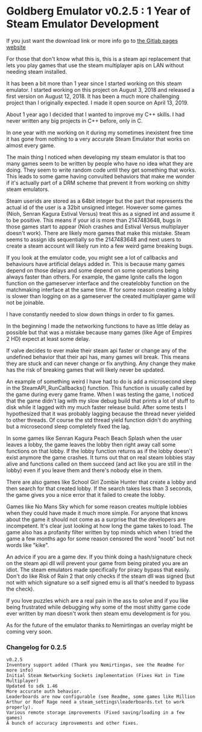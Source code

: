 # Goldberg Emulator v0.2.5 : 1 Year of Steam Emulator Development

If you just want the download link or more info go to [the Gitlab pages website](https://mr_goldberg.gitlab.io/goldberg_emulator/)

For those that don't know what this is, this is a steam api replacement that lets you play games that use the steam multiplayer apis on LAN without needing steam installed.

It has been a bit more than 1 year since I started working on this steam emulator. I started working on this project on August 3, 2018 and released a first version on August 12, 2018. It has been a much more challenging project than I originally expected. I made it open source on April 13, 2019.

About 1 year ago I decided that I wanted to improve my C++ skills. I had never written any big projects in C++ before, only in C.

In one year with me working on it during my sometimes inexistent free time it has gone from nothing to a very accurate Steam Emulator that works on almost every game.

The main thing I noticed when developing my steam emulator is that too many games seem to be written by people who have no idea what they are doing. They seem to write random code until they get something that works. This leads to some game having convulted behaviors that make me wonder if it's actually part of a DRM scheme that prevent it from working on shitty steam emulators.

Steam userids are stored as a 64bit integer but the part that represents the actual id of the user is a 32bit unsigned integer. However some games (Nioh, Senran Kagura Estival Versus) treat this as a signed int and assume it to be positive. This means if your id is more than 2147483648, bugs in those games start to appear (Nioh crashes and Estival Versus multiplayer doesn't work). There are likely more games that make this mistake. Steam seems to assign ids sequentially so the 2147483648 and next users to create a steam account will likely run into a few weird game breaking bugs.

If you look at the emulator code, you might see a lot of callbacks and behaviours have artificial delays added in. This is because many games depend on those delays and some depend on some operations being always faster than others. For example, the game Ignite calls the logon function on the gameserver interface and the createlobby function on the matchmaking interface at the same time. If for some reason creating a lobby is slower than logging on as a gameserver the created multiplayer game will not be joinable.

I have constantly needed to slow down things in order to fix games.

In the beginning I made the networking functions to have as little delay as possible but that was a mistake because many games (like Age of Empires 2 HD) expect at least some delay.

If valve decides to ever make their steam api faster or change any of the undefined behavior that their api has, many games will break. This means they are stuck and can never change or fix anything. Any change they make has the risk of breaking games that will likely never be updated.

An example of something weird I have had to do is add a microsecond sleep in the SteamAPI_RunCallbacks() function. This function is usually called by the game during every game frame. When I was testing the game, I noticed that the game didn't lag with my slow debug build that prints a lot of stuff to disk while it lagged with my much faster release build. After some tests I hypothesized that it was probably lagging because the thread never yielded to other threads. Of course the std thread yield function didn't do anything but a microsecond sleep completely fixed the lag.

In some games like Senran Kagura Peach Beach Splash when the user leaves a lobby, the game leaves the lobby then right away call some functions on that lobby. If the lobby function returns as if the lobby doesn't exist anymore the game crashes. It turns out that on real steam lobbies stay alive and functions called on them succeed (and act like you are still in the lobby) even if you leave them and there's nobody else in them.

There are also games like School Girl Zombie Hunter that create a lobby and then search for that created lobby. If the search takes less than 3 seconds, the game gives you a nice error that it failed to create the lobby.

Games like No Mans Sky which for some reason creates multiple lobbies when they could have made it much more simple. For anyone that knows about the game it should not come as a surprise that the developers are incompetent. It's clear just looking at how long the game takes to load. The game also has a profanity filter written by top minds which when I tried the game a few months ago for some reason censored the word "noob" but not words like "kike".

An advice if you are a game dev. If you think doing a hash/signature check on the steam api dll will prevent your game from being pirated you are an idiot. The steam emulators made specifically for piracy bypass that easily. Don't do like Risk of Rain 2 that only checks if the steam dll was signed (but not with which signature so a self signed emu is all that's needed to bypass the check).

If you love puzzles which are a real pain in the ass to solve and if you like being frustrated while debugging why some of the most shitty game code ever written by man doesn't work then steam emu development is for you.

As for the future of the emulator thanks to Nemirtingas an overlay might be coming very soon.

### Changelog for 0.2.5

```
v0.2.5
Inventory support added (Thank you Nemirtingas, see the Readme for more info)
Initial Steam Networking Sockets implementation (Fixes Hat in Time Multiplayer)
Updated to sdk 1.46
More accurate auth behavior.
Leaderboards are now configurable (see Readme, some games like Million Arthur or Roof Rage need a steam_settings\leaderboards.txt to work properly).
Various remote storage improvements (Fixed saving/loading in a few games)
A bunch of accuracy improvements and other fixes.
```
